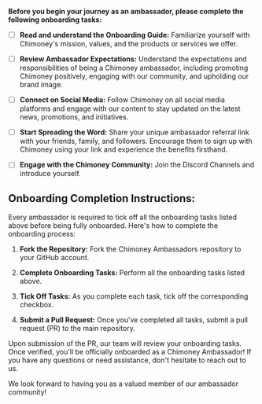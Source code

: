 **Before you begin your journey as an ambassador, please complete the following onboarding tasks:**

- [ ] **Read and understand the Onboarding Guide:** Familiarize yourself with Chimoney's mission, values, and the products or services we offer.

- [ ] **Review Ambassador Expectations:** Understand the expectations and responsibilities of being a Chimoney ambassador, including promoting Chimoney positively, engaging with our community, and upholding our brand image.

- [ ] **Connect on Social Media:** Follow Chimoney on all social media platforms and engage with our content to stay updated on the latest news, promotions, and initiatives.

- [ ] **Start Spreading the Word:** Share your unique ambassador referral link with your friends, family, and followers. Encourage them to sign up with Chimoney using your link and experience the benefits firsthand.

- [ ] **Engage with the Chimoney Community:** Join the Discord Channels and introduce yourself. 


## Onboarding Completion Instructions:

Every ambassador is required to tick off all the onboarding tasks listed above before being fully onboarded. Here's how to complete the onboarding process:

1. **Fork the Repository:** Fork the Chimoney Ambassadors repository to your GitHub account.

2. **Complete Onboarding Tasks:** Perform all the onboarding tasks listed above.

3. **Tick Off Tasks:** As you complete each task, tick off the corresponding checkbox.

4. **Submit a Pull Request:** Once you've completed all tasks, submit a pull request (PR) to the main repository.

Upon submission of the PR, our team will review your onboarding tasks. Once verified, you'll be officially onboarded as a Chimoney Ambassador! If you have any questions or need assistance, don't hesitate to reach out to us.

We look forward to having you as a valued member of our ambassador community!
